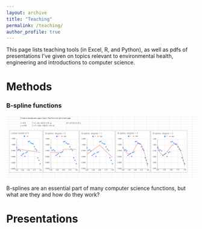 ```yaml
---
layout: archive
title: "Teaching"
permalink: /teaching/
author_profile: true
---
```


This page lists teaching tools (in Excel, R, and Python), as well as pdfs of presentations I've given on topics relevant to environmental health, engineering and introductions to computer science.

Methods
======

### B-spline functions

![B-spline funct](images/Bspline_thumb.png)

B-splines are an essential part of many computer science functions, but what are they and how do they work?



Presentations
======
